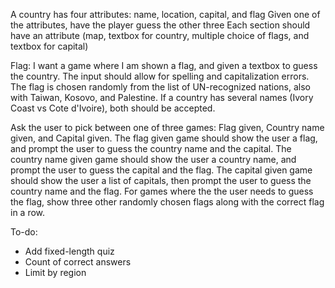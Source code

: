A country has four attributes: name, location, capital, and flag
Given one of the attributes, have the player guess the other three
Each section should have an attribute (map, textbox for country, multiple choice of flags, and textbox for capital)

Flag:
I want a game where I am shown a flag, and given a textbox to guess the country. The input should allow for spelling and capitalization errors. The flag is chosen randomly from the list of UN-recognized nations, also with Taiwan, Kosovo, and Palestine. If a country has several names (Ivory Coast vs Cote d'Ivoire), both should be accepted.

Ask the user to pick between one of three games: Flag given, Country name given, and Capital given. The flag given game should show the user a flag, and prompt the user to guess the country name and the capital. The country name given game should show the user a country name, and prompt the user to guess the capital and the flag. The capital given game should show the user a list of capitals, then prompt the user to guess the country name and the flag. For games where the the user needs to guess the flag, show three other randomly chosen flags along with the correct flag in a row.

To-do:
 - Add fixed-length quiz
 - Count of correct answers
 - Limit by region